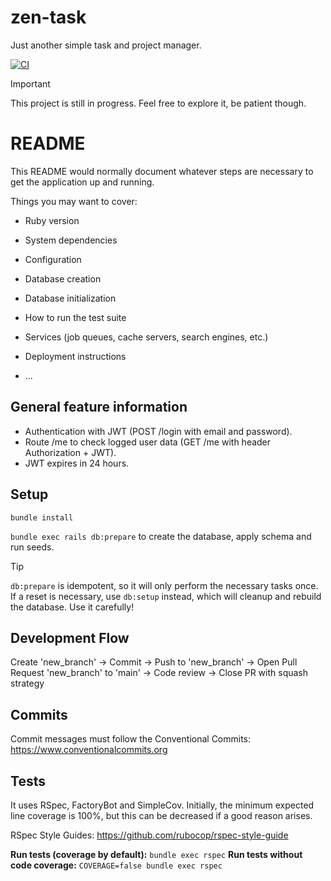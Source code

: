 # zen-task
Just another simple task and project manager.

[![CI](https://github.com/pitagg/zen-task/actions/workflows/ci.yml/badge.svg)](https://github.com/pitagg/zen-task/actions/workflows/ci.yml)

> [!IMPORTANT]
> This project is still in progress. Feel free to explore it, be patient though.

# README

This README would normally document whatever steps are necessary to get the
application up and running.

Things you may want to cover:

* Ruby version

* System dependencies

* Configuration

* Database creation

* Database initialization

* How to run the test suite

* Services (job queues, cache servers, search engines, etc.)

* Deployment instructions

* ...


## General feature information

- Authentication with JWT (POST /login with email and password).
- Route /me to check logged user data (GET /me with header Authorization + JWT).
- JWT expires in 24 hours.

## Setup

`bundle install`

`bundle exec rails db:prepare` to create the database, apply schema and run seeds.

> [!TIP]
> `db:prepare` is idempotent, so it will only perform the necessary tasks once. If a reset is necessary, use `db:setup` instead, which will cleanup and rebuild the database. Use it carefully!


## Development Flow

Create 'new_branch' -> Commit -> Push to 'new_branch' -> Open Pull Request 'new_branch' to 'main' -> Code review -> Close PR with squash strategy

## Commits

Commit messages must follow the Conventional Commits: https://www.conventionalcommits.org

## Tests

It uses RSpec, FactoryBot and SimpleCov. Initially, the minimum expected line coverage is 100%, but this can be decreased if a good reason arises.

RSpec Style Guides: https://github.com/rubocop/rspec-style-guide

**Run tests (coverage by default):** `bundle exec rspec`
**Run tests without code coverage:** `COVERAGE=false bundle exec rspec`
